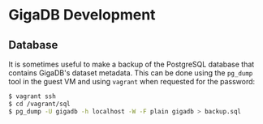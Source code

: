 # GigaDB Development

## Database

It is sometimes useful to make a backup of the PostgreSQL database
that contains GigaDB's dataset metadata. This can be done using the
`pg_dump` tool in the guest VM and using `vagrant` when requested for
the password:

```bash
$ vagrant ssh
$ cd /vagrant/sql
$ pg_dump -U gigadb -h localhost -W -F plain gigadb > backup.sql